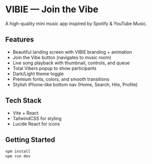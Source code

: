 # VIBIE — Join the Vibe

A high-quality mini music app inspired by Spotify & YouTube Music.

## Features
- Beautiful landing screen with VIBIE branding + animation
- Join the Vibe button (navigates to music room)
- Live song playback with thumbnail, controls, and queue
- Total Vibers popup to show participants
- Dark/Light theme toggle
- Premium fonts, colors, and smooth transitions
- Stylish iPhone-like bottom nav (Home, Search, Hits, Profile)

## Tech Stack
- Vite + React
- TailwindCSS for styling
- Lucide React for icons

## Getting Started

```bash
npm install
npm run dev
